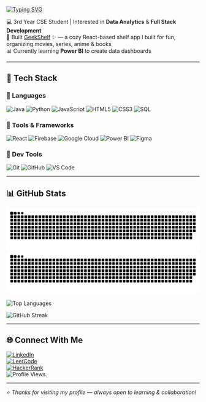 [![Typing SVG](https://readme-typing-svg.demolab.com?font=Fira+Code&weight=700&size=30&pause=1000&color=80D8F7&center=false&width=400&lines=Hi+there%2C+I'm+Gauri;Welcome+to+my+GitHub)](https://git.io/typing-svg)

💻 3rd Year CSE Student | Interested in **Data Analytics** & **Full Stack Development**    
🎨 Built [GeekShelf](https://your-deployed-link.com) ✨ — a cozy React-based shelf app I built for fun, organizing movies, series, anime & books  
📊 Currently learning **Power BI** to create data dashboards  

---

## 🚀 Tech Stack

### 🔹 Languages
![Java](https://img.shields.io/badge/Java-ED8B00?style=for-the-badge&logo=openjdk&logoColor=white)
![Python](https://img.shields.io/badge/Python-3776AB?style=for-the-badge&logo=python&logoColor=white)
![JavaScript](https://img.shields.io/badge/JavaScript-F7DF1E?style=for-the-badge&logo=javascript&logoColor=black)
![HTML5](https://img.shields.io/badge/HTML5-E34F26?style=for-the-badge&logo=html5&logoColor=white)
![CSS3](https://img.shields.io/badge/CSS3-1572B6?style=for-the-badge&logo=css3&logoColor=white)
![SQL](https://img.shields.io/badge/SQL-003B57?style=for-the-badge&logo=sqlite&logoColor=white)

### 🔹 Tools & Frameworks
![React](https://img.shields.io/badge/React-20232A?style=for-the-badge&logo=react&logoColor=61DAFB)
![Firebase](https://img.shields.io/badge/Firebase-ffca28?style=for-the-badge&logo=firebase&logoColor=black)
![Google Cloud](https://img.shields.io/badge/Google%20Cloud-4285F4?style=for-the-badge&logo=googlecloud&logoColor=white)
![Power BI](https://img.shields.io/badge/PowerBI-F2C811?style=for-the-badge&logo=powerbi&logoColor=black)
![Figma](https://img.shields.io/badge/Figma-F24E1E?style=for-the-badge&logo=figma&logoColor=white)

### 🔹 Dev Tools
![Git](https://img.shields.io/badge/Git-F05032?style=for-the-badge&logo=git&logoColor=white)
![GitHub](https://img.shields.io/badge/GitHub-181717?style=for-the-badge&logo=github&logoColor=white)
![VS Code](https://img.shields.io/badge/VS%20Code-0078d7?style=for-the-badge&logo=visual-studio-code&logoColor=white)

---

## 📊 GitHub Stats
![GitHub Snake Light](https://raw.githubusercontent.com/gaurig08/gaurig08/output/github-snake.svg#gh-light-mode-only)
![GitHub Snake Dark](https://raw.githubusercontent.com/gaurig08/gaurig08/output/github-snake-dark.svg#gh-dark-mode-only)


<!-- GitHub Stats -->
![Top Languages](https://github-readme-stats.vercel.app/api/top-langs/?username=gaurig08&layout=compact&theme=tokyonight)

![GitHub Streak](https://github-readme-streak-stats.herokuapp.com/?user=gaurig08&theme=tokyonight)

<!-- Visitor Counter -->


---

## 🌐 Connect With Me
[![LinkedIn](https://img.shields.io/badge/LinkedIn-blue?style=flat&logo=linkedin)](https://www.linkedin.com/in/YOUR-LINKEDIN)  
[![LeetCode](https://img.shields.io/badge/LeetCode-orange?style=flat&logo=leetcode)](https://leetcode.com/YOUR-ID)  
[![HackerRank](https://img.shields.io/badge/HackerRank-2EC866?style=flat&logo=hackerrank&logoColor=white)](https://www.hackerrank.com/YOUR-ID)  
![Profile Views](https://img.shields.io/badge/Profile%20Views-0-blue)

---

⭐️ *Thanks for visiting my profile — always open to learning & collaboration!*  
